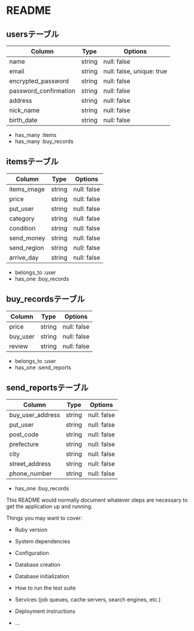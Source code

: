 # README

## usersテーブル
| Column                | Type   | Options     |
| --------------------- | ------ | ----------- |
| name                  | string | null: false |
| email                 | string | null: false, unique: true |
| encrypted_password    | string | null: false |
| password_confirmation | string | null: false |
| address               | string | null: false |
| nick_name             | string | null: false |
| birth_date            | string | null: false |
- has_many :items
- has_many :buy_records

## itemsテーブル
| Column             | Type   | Options     |
| ------------------ | ------ | ----------- |
| items_image        | string | null: false |
| price              | string | null: false |
| put_user           | string | null: false |
| category           | string | null: false |
| condition          | string | null: false |
| send_money         | string | null: false |
| send_region        | string | null: false |
| arrive_day         | string | null: false |
- belongs_to :user
- has_one :buy_records

## buy_recordsテーブル
| Column             | Type   | Options     |
| ------------------ | ------ | ----------- |
| price              | string | null: false |
| buy_user           | string | null: false |
| review             | string | null: false |
- belongs_to :user
- has_one :send_reports

## send_reportsテーブル
| Column             | Type   | Options     |
| ------------------ | ------ | ----------- |
| buy_user_address   | string | null: false |
| put_user           | string | null: false |
| post_code          | string | null: false |
| prefecture         | string | null: false |
| city               | string | null: false |
| street_address     | string | null: false |
| phone_number       | string | null: false |
- has_one :buy_records


This README would normally document whatever steps are necessary to get the
application up and running.

Things you may want to cover:

* Ruby version

* System dependencies

* Configuration

* Database creation

* Database initialization

* How to run the test suite

* Services (job queues, cache servers, search engines, etc.)

* Deployment instructions

* ...
